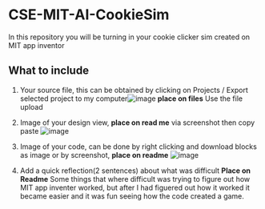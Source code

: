 # CSE-MIT-AI-CookieSim

In this repository you will be turning in your cookie clicker sim created on MIT app inventor

## What to include

1. Your source file, this can be obtained by clicking on Projects / Export selected project to my computer![image](https://github.com/user-attachments/assets/f99cff16-16e3-4e1e-afc7-9da69f0e47f4) __place on files__ Use the file upload
2. Image of your design view, __place on read me__ via screenshot then copy paste
   ![image](https://github.com/user-attachments/assets/af3b04b0-b1ec-4457-bfeb-7439d5681fc9)

4. Image of your code, can be done by right clicking and download blocks as image or by screenshot, __place on readme__
   ![image](https://github.com/user-attachments/assets/39f87545-d5f4-4f63-92ea-eca52ebc3821)

6. Add a quick reflection(2 sentences) about what was difficult __Place on Readme__
Some things that where difficult was trying to figure out how MIT app inventer worked, but after I had figuered out how it worked it became easier and it was fun seeing how the code created a game.

